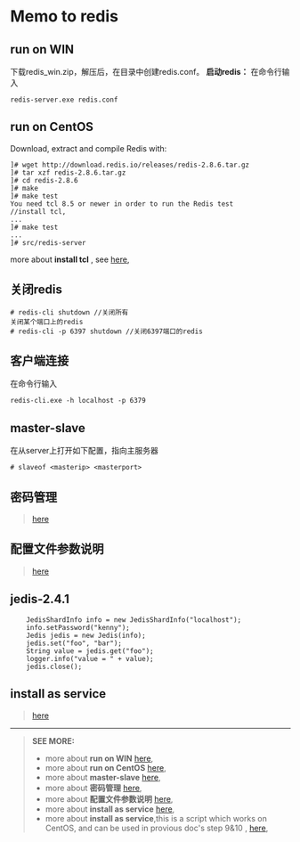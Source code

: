 Memo to redis
=====================


run on WIN
---------
下载redis_win.zip，解压后，在目录中创建redis.conf。
**启动redis：**
在命令行输入

    redis-server.exe redis.conf

run on CentOS
---------
Download, extract and compile Redis with:

    ]# wget http://download.redis.io/releases/redis-2.8.6.tar.gz       
    ]# tar xzf redis-2.8.6.tar.gz     
    ]# cd redis-2.8.6  
    ]# make
    ]# make test
    You need tcl 8.5 or newer in order to run the Redis test
    //install tcl, 
    ...
    ]# make test
    ...
    ]# src/redis-server 

more about **install tcl** , see [here][6],


关闭redis
---------
    # redis-cli shutdown //关闭所有
    关闭某个端口上的redis
    # redis-cli -p 6397 shutdown //关闭6397端口的redis


**客户端连接**
---------

在命令行输入

    redis-cli.exe -h localhost -p 6379

master-slave
---------
在从server上打开如下配置，指向主服务器

    # slaveof <masterip> <masterport>

密码管理
---------
> [here][4]

配置文件参数说明
---------
> [here][5]

jedis-2.4.1
---------

		JedisShardInfo info = new JedisShardInfo("localhost");
		info.setPassword("kenny");
		Jedis jedis = new Jedis(info);
		jedis.set("foo", "bar");
		String value = jedis.get("foo");		
		logger.info("value = " + value);
		jedis.close();

install as service
---------
> [here][7]




----------

> **SEE MORE:** 
>
> - more about **run on WIN**  [here][1],
> - more about **run on CentOS** [here][2],
> - more about **master-slave**  [here][3],
> - more about **密码管理**  [here][4],
> - more about **配置文件参数说明** [here][5],
> - more about **install as service** [here][7],
> - more about **install as service**,this is a script which works on CentOS, and can be used in provious doc's step 9&10 , [here][8],


  [1]: http://www.newasp.net/soft/67186.html#downloads
  [2]: http://redis.io/download
  [3]: http://www.cnblogs.com/ayanmw/p/3144386.html
  [4]: http://blog.csdn.net/lxpbs8851/article/details/8136126
  [5]: http://zheng12tian.iteye.com/blog/1471726
  [6]: http://www.linuxfromscratch.org/blfs/view/cvs/general/tcl.html
  [7]: http://www.saltwebsites.com/2012/install-redis-245-service-centos-6
  [8]: https://gist.githubusercontent.com/paulrosania/257849/raw/9f1e627e0b7dbe68882fa2b7bdb1b2b263522004/redis-server